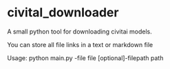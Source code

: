 # civital_downloader

A small python tool for downloading civitai models. 

You can store all file links in a text or markdown file

Usage:
python main.py -file file [optional]-filepath path
